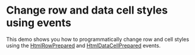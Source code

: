 # Change row and data cell styles using events


<p>This demo shows you how to programmatically change row and cell styles using the <a href="http://documentation.devexpress.com/#AspNet/DevExpressWebASPxGridViewASPxGridView_HtmlRowPreparedtopic"><u>HtmlRowPrepared</u></a><strong> </strong>and <a href="http://documentation.devexpress.com/#AspNet/DevExpressWebASPxGridViewASPxGridView_HtmlDataCellPreparedtopic"><u>HtmlDataCellPrepared</u></a> events.</p>

<br/>


